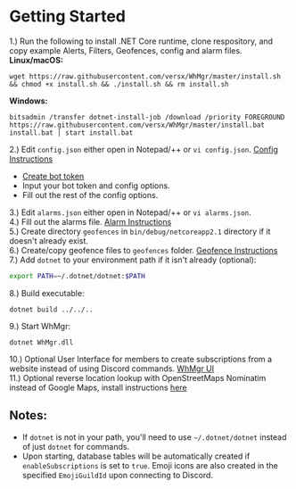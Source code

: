 # Getting Started  

1.) Run the following to install .NET Core runtime, clone respository, and copy example Alerts, Filters, Geofences, config and alarm files.  
**Linux/macOS:**  
```
wget https://raw.githubusercontent.com/versx/WhMgr/master/install.sh && chmod +x install.sh && ./install.sh && rm install.sh  
```
**Windows:**  
```
bitsadmin /transfer dotnet-install-job /download /priority FOREGROUND https://raw.githubusercontent.com/versx/WhMgr/master/install.bat install.bat | start install.bat  
```
2.) Edit `config.json` either open in Notepad/++ or `vi config.json`. [Config Instructions](./config.md)  
  - [Create bot token](https://github.com/reactiflux/discord-irc/wiki/Creating-a-discord-bot-&-getting-a-token)  
  - Input your bot token and config options.  
  - Fill out the rest of the config options.

3.) Edit `alarms.json` either open in Notepad/++ or `vi alarms.json`.  
4.) Fill out the alarms file. [Alarm Instructions](./alarms.md)  
5.) Create directory `geofences` in `bin/debug/netcoreapp2.1` directory if it doesn't already exist.  
6.) Create/copy geofence files to `geofences` folder. [Geofence Instructions](./geofences.md)  
7.) Add `dotnet` to your environment path if it isn't already (optional):  
```sh
export PATH=~/.dotnet/dotnet:$PATH
```  
8.) Build executable:
```
dotnet build ../../..
```
9.) Start WhMgr:
```
dotnet WhMgr.dll
```

10.) Optional User Interface for members to create subscriptions from a website instead of using Discord commands. [WhMgr UI](https://github.com/versx/WhMgr-UI)  
11.) Optional reverse location lookup with OpenStreetMaps Nominatim instead of Google Maps, install instructions [here](https://nominatim.org/release-docs/develop/admin/Installation/)  


## Notes:
- If `dotnet` is not in your path, you'll need to use `~/.dotnet/dotnet` instead of just `dotnet` for commands.  
- Upon starting, database tables will be automatically created if `enableSubscriptions` is set to `true`. Emoji icons are also created in the specified `EmojiGuildId` upon connecting to Discord.  